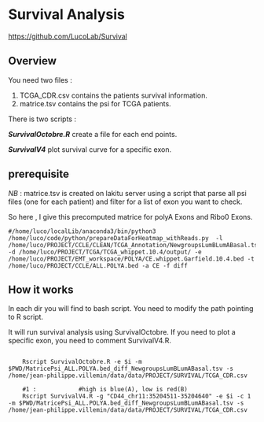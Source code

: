 
Survival Analysis
=============

https://github.com/LucoLab/Survival

## Overview

You need two files : 

1. TCGA_CDR.csv contains the patients survival information.
2. matrice.tsv contains the psi for TCGA patients.

There is two scripts : 

_**SurvivalOctobre.R**_ create a file for each end points.

_**SurvivalV4**_ plot survival curve for a specific exon.


## prerequisite

_NB_ : matrice.tsv is created on lakitu server using a script that parse all psi files (one for each patient) and filter for a list of exon you want to check.

So here , I give this precomputed matrice for polyA Exons and Ribo0 Exons.


```shell
#/home/luco/localLib/anaconda3/bin/python3 /home/luco/code/python/prepareDataForHeatmap_withReads.py  -l /home/luco/PROJECT/CCLE/CLEAN/TCGA_Annotation/NewgroupsLumBLumABasal.tsv -d /home/luco/PROJECT/TCGA/TCGA_whippet.10.4/output/ -e /home/luco/PROJECT/EMT_workspace/POLYA/CE.whippet.Garfield.10.4.bed -t /home/luco/PROJECT/CCLE/ALL.POLYA.bed -a CE -f diff
```

## How it works

In each dir you will find to bash script. You need to modify the path pointing to R script.

It will run survival analysis using SurvivalOctobre. If you need to plot a specific exon, you need to comment SurvivalV4.R.


```shell
	
	Rscript SurvivalOctobre.R -e $i -m $PWD/MatricePsi_ALL.POLYA.bed_diff_NewgroupsLumBLumABasal.tsv -s /home/jean-philippe.villemin/data/data/PROJECT/SURVIVAL/TCGA_CDR.csv

	#1 : 			#high is blue(A), low is red(B)
	Rscript SurvivalV4.R -g "CD44_chr11:35204511-35204640" -e $i -c 1 -m $PWD/MatricePsi_ALL.POLYA.bed_diff_NewgroupsLumBLumABasal.tsv -s /home/jean-philippe.villemin/data/data/PROJECT/SURVIVAL/TCGA_CDR.csv
```	

